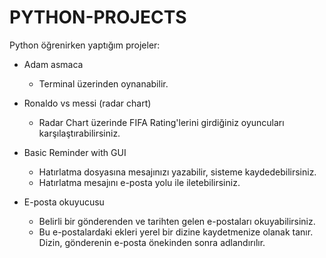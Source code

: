 # PYTHON-PROJECTS
Python öğrenirken yaptığım projeler:

* Adam asmaca
  - Terminal üzerinden oynanabilir.

* Ronaldo vs messi (radar chart)
  - Radar Chart üzerinde FIFA Rating'lerini girdiğiniz oyuncuları karşılaştırabilirsiniz.

* Basic Reminder with GUI
  - Hatırlatma dosyasına mesajınızı yazabilir, sisteme kaydedebilirsiniz.
  - Hatırlatma mesajını e-posta yolu ile iletebilirsiniz.

* E-posta okuyucusu
  - Belirli bir gönderenden ve tarihten gelen e-postaları okuyabilirsiniz.
  - Bu e-postalardaki ekleri yerel bir dizine kaydetmenize olanak tanır. Dizin, gönderenin e-posta önekinden sonra adlandırılır.
